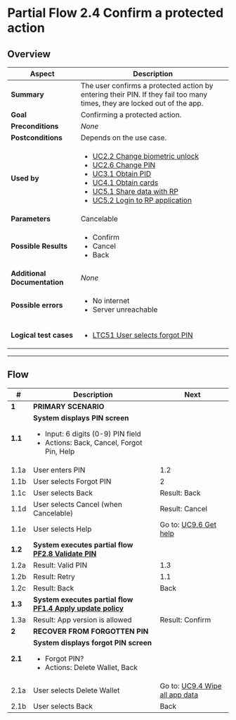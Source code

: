 # Partial Flow 2.4 Confirm a protected action

## Overview

| Aspect                       | Description                                                                                                                                                                                                                                                                                                                                                                                             |
| ---------------------------- | ------------------------------------------------------------------------------------------------------------------------------------------------------------------------------------------------------------------------------------------------------------------------------------------------------------------------------------------------------------------------------------------------------- |
| **Summary**                  | The user confirms a protected action by entering their PIN. If they fail too many times, they are locked out of the app.                                                                                                                                                                                                                                                                                |
| **Goal**                     | Confirming a protected action.                                                                                                                                                                                                                                                                                                                                                                          |
| **Preconditions**            | *None*                                                                                                                                                                                                                                                                                                                                                                                                  |
| **Postconditions**           | Depends on the use case.                                                                                                                                                                                                                                                                                                                                                                                |
| **Used by**                  | <ul><li>[UC2.2 Change biometric unlock](../use-cases/UC2.2_ChangeBiometricUnlock.md)</li><li>[UC2.6 Change PIN](../use-cases/UC2.6_ChangeRemotePIN.md)</li><li>[UC3.1 Obtain PID](../use-cases/UC3.1_ObtainPidFromProvider.md)</li><li>[UC4.1 Obtain cards](../use-cases/UC4.1_ObtainCardsFromEAAIssuer.md)</li><li>[UC5.1 Share data with RP](../use-cases/UC5.1_ShareDataWithRP.md)</li><li>[UC5.2 Login to RP application](../use-cases/UC5.2_LoginToApplicationOfRP.md)</li></ul> |
| **Parameters**               | Cancelable                                                                                                                                                                                                                                                                                                                                                                                              |
| **Possible Results**         | <ul><li>Confirm</li><li>Cancel</li><li>Back</li></ul>                                                                                                                                                                                                                                                                                                                                                   |
| **Additional Documentation** | *None*                                                                                                                                                                                                                                                                                                                                                                                                  |
| **Possible errors**          | <ul><li>No internet</li><li>Server unreachable</li></li>                                                                                                                                                                                                                                                                                                                                                |
| **Logical test cases**       | <ul><li>[LTC51 User selects forgot PIN](../logical-test-cases.md#ltc51)</li></ul>                                                                                                                                                                                                                                                                                                                       |

---

## Flow

| #       | Description                                                                                                                     | Next                                                      |
| ------- | ------------------------------------------------------------------------------------------------------------------------------- | --------------------------------------------------------- |
| **1**   | **PRIMARY SCENARIO**                                                                                                            |                                                           |
| **1.1** | **System displays PIN screen**<ul><li>Input: 6 digits (0-9) PIN field</li><li>Actions: Back, Cancel, Forgot Pin, Help</li></ul> |                                                           |
| 1.1a    | User enters PIN                                                                                                                 | 1.2                                                       |
| 1.1b    | User selects Forgot PIN                                                                                                         | 2                                                         |
| 1.1c    | User selects Back                                                                                                               | Result: Back                                              |
| 1.1d    | User selects Cancel (when Cancelable)                                                                                           | Result: Cancel                                            |
| 1.1e    | User selects Help                                                                                                               | Go to: [UC9.6 Get help](../use-cases/UC9.6_GetHelp.md)                 |
| **1.2** | **System executes partial flow [PF2.8 Validate PIN](PF2.8_ValidatePin.md)**                                                   |                                                           |
| 1.2a    | Result: Valid PIN                                                                                                               | 1.3                                                       |
| 1.2b    | Result: Retry                                                                                                                   | 1.1                                                       |
| 1.2c    | Result: Back                                                                                                                    | Back                                                      |
| **1.3** | **System executes partial flow [PF1.4 Apply update policy](PF1.4_ApplyAppUpdatePolicy.md)**                                   |                                                           |
| 1.3a    | Result: App version is allowed                                                                                                  | Result: Confirm                                           |
| **2**   | **RECOVER FROM FORGOTTEN PIN**                                                                                                  |                                                           |
| **2.1** | **System displays forgot PIN screen**<ul><li>Forgot PIN?</li><li>Actions: Delete Wallet, Back</li></ul>                         |                                                           |
| 2.1a    | User selects Delete Wallet                                                                                                      | Go to: [UC9.4 Wipe all app data](../use-cases/UC9.4_WipeAllAppData.md) |
| 2.1b    | User selects Back                                                                                                               | Back                                                      |